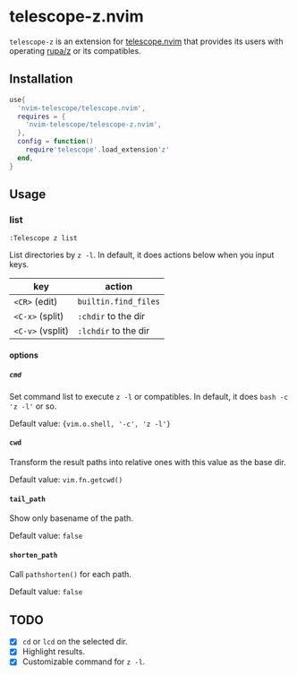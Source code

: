 # telescope-z.nvim

`telescope-z` is an extension for [telescope.nvim][] that provides its users with operating [rupa/z][] or its compatibles.

[telescope.nvim]: https://github.com/nvim-telescope/telescope.nvim
[rupa/z]: https://github.com/rupa/z

## Installation

```lua
use{
  'nvim-telescope/telescope.nvim',
  requires = {
    'nvim-telescope/telescope-z.nvim',
  },
  config = function()
    require'telescope'.load_extension'z'
  end,
}
```

## Usage

### list

`:Telescope z list`

List directories by `z -l`. In default, it does actions below when you input keys.

| key              | action               |
|------------------|----------------------|
| `<CR>` (edit)    | `builtin.find_files` |
| `<C-x>` (split)  | `:chdir` to the dir  |
| `<C-v>` (vsplit) | `:lchdir` to the dir |

#### options

##### `cmd`

Set command list to execute `z -l` or compatibles. In default, it does `bash -c 'z -l'` or so.

Default value: `{vim.o.shell, '-c', 'z -l'}`

#### `cwd`

Transform the result paths into relative ones with this value as the base dir.

Default value: `vim.fn.getcwd()`

#### `tail_path`

Show only basename of the path.

Default value: `false`

#### `shorten_path`

Call `pathshorten()` for each path.

Default value: `false`

## TODO

* [x] `cd` or `lcd` on the selected dir.
* [x] Highlight results.
* [x] Customizable command for `z -l`.
